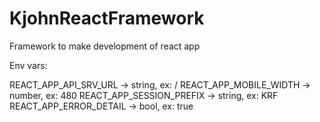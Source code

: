 # KjohnReactFramework
Framework to make development of react app

Env vars:

REACT_APP_API_SRV_URL -> string, ex: /
REACT_APP_MOBILE_WIDTH -> number, ex: 480
REACT_APP_SESSION_PREFIX -> string, ex: KRF
REACT_APP_ERROR_DETAIL -> bool, ex: true
